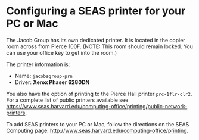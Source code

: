 # Configuring a SEAS printer for your PC or Mac

The Jacob Group has its own dedicated printer. It is located in the copier room across from Pierce 100F. (NOTE: This room should remain locked. You can use your office key to get into the room.)

The printer information is:

  - Name: `jacobsgroup-prn`
  - Driver: **Xerox Phaser 6280DN**

You also have the option of printing to the Pierce Hall printer `prc-1flr-clr2`. For a complete list of public printers available see <https://www.seas.harvard.edu/computing-office/printing/public-network-printers>.

To add SEAS printers to your PC or Mac, follow the directions on the SEAS Computing page: <http://www.seas.harvard.edu/computing-office/printing>.
